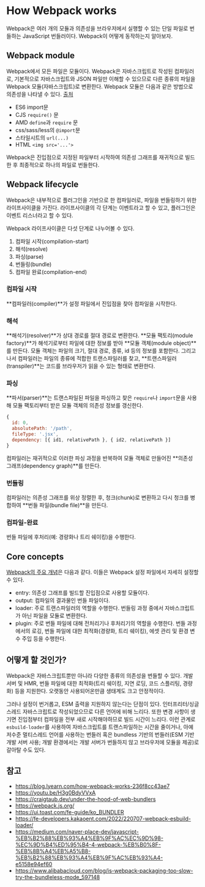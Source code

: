 # How Webpack works

Webpack은 여러 개의 모듈과 의존성을 브라우저에서 실행할 수 있는 단일 파일로 번들하는 JavaScript 번들러이다. Webpack이 어떻게 동작하는지 알아보자.

## Webpack module

Webpack에서 모든 파일은 모듈이다. Webpack은 자바스크립트로 작성된 컴파일러로, 기본적으로 자바스크립트와 JSON 파일만 이해할 수 있으므로 다른 종류의 파일을 Webpack 모듈(자바스크립트)로 변환한다. Webpack 모듈은 다음과 같은 방법으로 의존성을 나타낼 수 있다. [출처](https://webpack.js.org/concepts/modules/)

- ES6 import문
- CJS `require()` 문
- AMD `define`과 `require` 문
- css/sass/less의 `@import`문
- 스타일시트의 `url(...)`
- HTML `<img src='...'>`

Webpack은 진입점으로 지정된 파일부터 시작하여 의존성 그래프를 재귀적으로 빌드한 후 최종적으로 하나의 파일로 번들한다.

## Webpack lifecycle

Webpack은 내부적으로 플러그인을 기반으로 한 컴파일러로, 파일을 번들링하기 위한 라이프사이클을 가진다. 라이프사이클의 각 단계는 이벤트라고 할 수 있고, 플러그인은 이벤트 리스너라고 할 수 있다.

Webpack 라이프사이클은 다섯 단계로 나누어볼 수 있다.

1. 컴파일 시작(compilation-start)
2. 해석(resolve)
3. 파싱(parse)
4. 번들링(bundle)
5. 컴파일 완료(compilation-end)

### 컴파일 시작

**컴파일러(compiler)**가 설정 파일에서 진입점을 찾아 컴파일을 시작한다.

### 해석

**해석기(resolver)**가 상대 경로를 절대 경로로 변환한다. **모듈 팩토리(module factory)**가 해석기로부터 파일에 대한 정보를 받아 **모듈 객체(module object)**를 만든다. 모듈 객체는 파일의 크기, 절대 경로, 종류, id 등의 정보를 포함한다. 그리고 나서 컴파일러는 파일의 종류에 적합한 트랜스파일러를 찾고, **트랜스파일러(transpiler)**는 코드를 브라우저가 읽을 수 있는 형태로 변환한다.

### 파싱

**파서(parser)**는 트랜스파일된 파일을 파싱하고 찾은 `require`나 `import`문을 사용해 모듈 팩토리부터 받은 모듈 객체의 의존성 정보를 갱신한다.

```javascript
{
  id: 0,
  absolutePath: '/path',
  fileType: '.jsx',
  dependency: [{ id1, relativePath }, { id2, relativePath }]
}
```

컴파일러는 재귀적으로 이러한 파싱 과정을 반복하여 모듈 객체로 만들어진 **의존성 그래프(dependency graph)**를 만든다.

### 번들링

컴파일러는 의존성 그래프를 위상 정렬한 후, 청크(chunk)로 변환하고 다시 청크를 병합하여 **번들 파일(bundle file)**을 만든다.

### 컴파일-완료

번들 파일에 후처리(예: 경량화나 트리 쉐이킹)을 수행한다.

## Core concepts

[Webpack의 주요 개념](https://webpack.js.org/concepts/)은 다음과 같다. 이들은 Webpack 설정 파일에서 자세히 설정할 수 있다.

- entry: 의존성 그래프를 빌드할 진입점으로 사용할 모듈이다.
- output: 컴파일의 결과물인 번들 파일이다.
- loader: 주로 트랜스파일러의 역할을 수행한다. 번들링 과정 중에서 자바스크립트가 아닌 파일을 모듈로 변환한다.
- plugin: 주로 번들 파일에 대해 전처리기나 후처리기의 역할을 수행한다. 번들 과정에서의 로깅, 번들 파일에 대한 최적화(경량화, 트리 쉐이킹), 에셋 관리 및 환경 변수 주입 등을 수행한다.

## 어떻게 할 것인가?

Webpack은 자바스크립트뿐만 아니라 다양한 종류의 의존성을 번들할 수 있다. 개발 서버 및 HMR, 번들 파일에 대한 최적화(트리 쉐이킹, 지연 로딩, 코드 스플리팅, 경량화) 등을 지원한다. 오랫동안 사용되어온만큼 생태계도 크고 안정적이다.

그러나 설정이 번거롭고, ESM 출력을 지원하지 않는다는 단점이 있다. 인터프리터/싱글 스레드 자바스크립트로 작성되었으므로 다른 언어에 비해 느리다. 또한 변경 사항이 생기면 진입점부터 컴파일을 전부 새로 시작해야하므로 빌드 시간이 느리다. 이런 관계로 `esbuild-loader`를 사용하여 자바스크립트를 트랜스파일하는 시간을 줄이거나, 아예 저수준 멀티스레드 언어를 사용하는 번들러 혹은 bundless 기반의 번들러(ESM 기반 개발 서버 사용; 개발 환경에서는 개발 서버가 번들하지 않고 브라우저에 모듈을 제공)로 갈아탈 수도 있다.



## 참고

- https://blog.lyearn.com/how-webpack-works-236f8cc43ae7
- https://youtu.be/H3g0BdyVVxA
- https://craigtaub.dev/under-the-hood-of-web-bundlers
- https://webpack.js.org/
- https://ui.toast.com/fe-guide/ko_BUNDLER
- https://fe-developers.kakaoent.com/2022/220707-webpack-esbuild-loader/
- https://medium.com/naver-place-dev/javascript-%EB%B2%88%EB%93%A4%EB%9F%AC%EC%9D%98-%EC%9D%B4%ED%95%B4-4-webpack-%EB%B0%8F-%EB%8B%A4%EB%A5%B8-%EB%B2%88%EB%93%A4%EB%9F%AC%EB%93%A4-e5158e94ef60
- https://www.alibabacloud.com/blog/is-webpack-packaging-too-slow-try-the-bundleless-mode_597148

